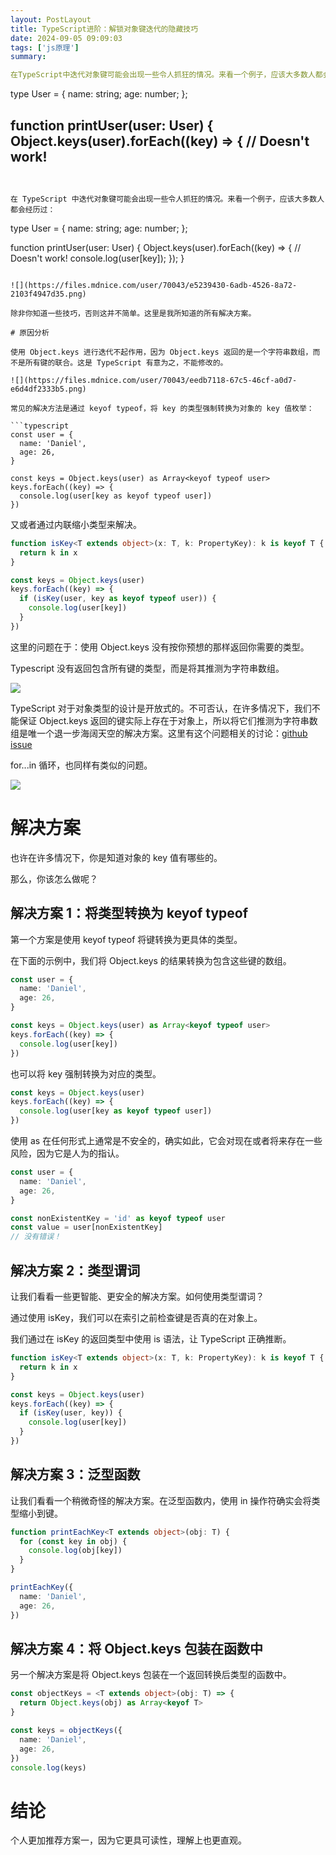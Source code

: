 ```yaml
---
layout: PostLayout
title: TypeScript进阶：解锁对象键迭代的隐藏技巧
date: 2024-09-05 09:09:03
tags: ['js原理']
summary: 

在TypeScript中迭代对象键可能会出现一些令人抓狂的情况。来看一个例子，应该大多数人都会经历过：

```
type User = {
  name: string;
  age: number;
};

function printUser(user: User) {
  Object.keys(user).forEach((key) => {
    // Doesn't work!
---
```


在 TypeScript 中迭代对象键可能会出现一些令人抓狂的情况。来看一个例子，应该大多数人都会经历过：

```
type User = {
  name: string;
  age: number;
};

function printUser(user: User) {
  Object.keys(user).forEach((key) => {
    // Doesn't work!
    console.log(user[key]);
  });
}
```

![](https://files.mdnice.com/user/70043/e5239430-6adb-4526-8a72-2103f4947d35.png)

除非你知道一些技巧，否则这并不简单。这里是我所知道的所有解决方案。

# 原因分析

使用 Object.keys 进行迭代不起作用，因为 Object.keys 返回的是一个字符串数组，而不是所有键的联合。这是 TypeScript 有意为之，不能修改的。

![](https://files.mdnice.com/user/70043/eedb7118-67c5-46cf-a0d7-e6d4df2333b5.png)

常见的解决方法是通过 keyof typeof，将 key 的类型强制转换为对象的 key 值枚举：

```typescript
const user = {
  name: 'Daniel',
  age: 26,
}

const keys = Object.keys(user) as Array<keyof typeof user>
keys.forEach((key) => {
  console.log(user[key as keyof typeof user])
})
```

又或者通过内联缩小类型来解决。

```typescript
function isKey<T extends object>(x: T, k: PropertyKey): k is keyof T {
  return k in x
}

const keys = Object.keys(user)
keys.forEach((key) => {
  if (isKey(user, key as keyof typeof user)) {
    console.log(user[key])
  }
})
```

这里的问题在于：使用 Object.keys 没有按你预想的那样返回你需要的类型。

Typescript 没有返回包含所有键的类型，而是将其推测为字符串数组。

![](https://files.mdnice.com/user/70043/5f6df21c-bc2d-47a5-bc23-65aec948c555.png)

TypeScript 对于对象类型的设计是开放式的。不可否认，在许多情况下，我们不能保证 Object.keys 返回的键实际上存在于对象上，所以将它们推测为字符串数组是唯一个退一步海阔天空的解决方案。这里有这个问题相关的讨论：[github issue](https://github.com/Microsoft/TypeScript/issues/12870)

for...in 循环，也同样有类似的问题。

![](https://files.mdnice.com/user/70043/bbbff501-e504-450c-be1e-276196f0ff48.png)

# 解决方案

也许在许多情况下，你是知道对象的 key 值有哪些的。

那么，你该怎么做呢？

## 解决方案 1：将类型转换为 keyof typeof

第一个方案是使用 keyof typeof 将键转换为更具体的类型。

在下面的示例中，我们将 Object.keys 的结果转换为包含这些键的数组。

```typescript
const user = {
  name: 'Daniel',
  age: 26,
}

const keys = Object.keys(user) as Array<keyof typeof user>
keys.forEach((key) => {
  console.log(user[key])
})
```

也可以将 key 强制转换为对应的类型。

```typescript
const keys = Object.keys(user)
keys.forEach((key) => {
  console.log(user[key as keyof typeof user])
})
```

使用 as 在任何形式上通常是不安全的，确实如此，它会对现在或者将来存在一些风险，因为它是人为的指认。

```typescript
const user = {
  name: 'Daniel',
  age: 26,
}

const nonExistentKey = 'id' as keyof typeof user
const value = user[nonExistentKey]
// 没有错误！
```

## 解决方案 2：类型谓词

让我们看看一些更智能、更安全的解决方案。如何使用类型谓词？

通过使用 isKey，我们可以在索引之前检查键是否真的在对象上。

我们通过在 isKey 的返回类型中使用 is 语法，让 TypeScript 正确推断。

```typescript
function isKey<T extends object>(x: T, k: PropertyKey): k is keyof T {
  return k in x
}

const keys = Object.keys(user)
keys.forEach((key) => {
  if (isKey(user, key)) {
    console.log(user[key])
  }
})
```

## 解决方案 3：泛型函数

让我们看看一个稍微奇怪的解决方案。在泛型函数内，使用 in 操作符确实会将类型缩小到键。

```typescript
function printEachKey<T extends object>(obj: T) {
  for (const key in obj) {
    console.log(obj[key])
  }
}

printEachKey({
  name: 'Daniel',
  age: 26,
})
```

## 解决方案 4：将 Object.keys 包装在函数中

另一个解决方案是将 Object.keys 包装在一个返回转换后类型的函数中。

```typescript
const objectKeys = <T extends object>(obj: T) => {
  return Object.keys(obj) as Array<keyof T>
}

const keys = objectKeys({
  name: 'Daniel',
  age: 26,
})
console.log(keys)
```

# 结论

个人更加推荐方案一，因为它更具可读性，理解上也更直观。
